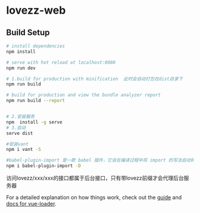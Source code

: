 # lovezz-web

## Build Setup

``` bash
# install dependencies
npm install

# serve with hot reload at localhost:8080
npm run dev

# 1.build for production with minification  此时会自动打包在dist目录下
npm run build

# build for production and view the bundle analyzer report
npm run build --report


# 2.安装服务
npm  install -g serve
# 3.启动
serve dist

#安装vant
npm i vant -S

#babel-plugin-import 是一款 babel 插件，它会在编译过程中将 import 的写法自动转换为按需引入的方式
npm i babel-plugin-import -D
```

访问lovezz/xxx/xxx的接口都属于后台接口，只有带lovezz前缀才会代理后台服务器

For a detailed explanation on how things work, check out the [guide](http://vuejs-templates.github.io/webpack/) and [docs for vue-loader](http://vuejs.github.io/vue-loader).
